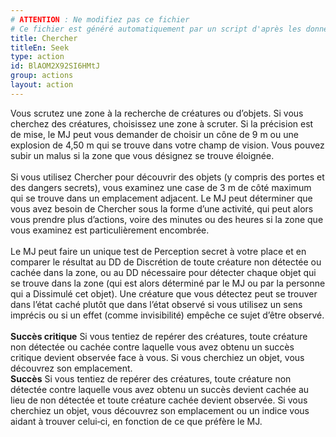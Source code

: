 ```yaml
---
# ATTENTION : Ne modifiez pas ce fichier
# Ce fichier est généré automatiquement par un script d'après les données du module Foundry VTT officiel et de sa traduction
title: Chercher
titleEn: Seek
type: action
id: BlAOM2X92SI6HMtJ
group: actions
layout: action
---
```

<p><span id="ctl00_MainContent_DetailedOutput">Vous scrutez une zone à la recherche de créatures ou d’objets. Si vous cherchez des créatures, choisissez une zone à scruter. Si la précision est de mise, le MJ peut vous demander de choisir un cône de 9 m ou une explosion de 4,50 m qui se trouve dans votre champ de vision. Vous pouvez subir un malus si la zone que vous désignez se trouve éloignée. <br><br>Si vous utilisez Chercher pour découvrir des objets (y compris des portes et des dangers secrets), vous examinez une case de 3 m de côté maximum qui se trouve dans un emplacement adjacent. Le MJ peut déterminer que vous avez besoin de Chercher sous la forme d’une activité, qui peut alors vous prendre plus d’actions, voire des minutes ou des heures si la zone que vous examinez est particulièrement encombrée. <br><br>Le MJ peut faire un unique test de Perception secret à votre place et en comparer le résultat au DD de Discrétion de toute créature non détectée ou cachée dans la zone, ou au DD nécessaire pour détecter chaque objet qui se trouve dans la zone (qui est alors déterminé par le MJ ou par la personne qui a Dissimulé cet objet). Une créature que vous détectez peut se trouver dans l’état caché plutôt que dans l’état observé si vous utilisez un sens imprécis ou si un effet (comme invisibilité) empêche ce sujet d’être observé.<br>&nbsp;<br><strong>Succès critique</strong>  Si vous tentiez de repérer des créatures, toute créature non détectée ou cachée contre laquelle vous avez obtenu un succès critique devient observée face à vous. Si vous cherchiez un objet, vous découvrez son emplacement.<br><strong>Succès</strong> Si vous tentiez de repérer des créatures, toute créature non détectée contre laquelle vous avez obtenu un succès devient cachée au lieu de non détectée et toute créature cachée devient observée. Si vous cherchiez un objet, vous découvrez son emplacement ou un indice vous aidant à trouver celui‑ci, en fonction de ce que préfère le MJ.</span></p>
